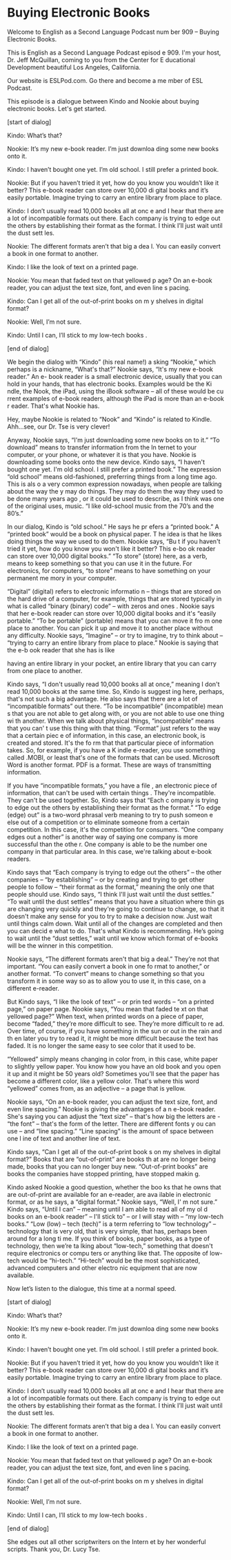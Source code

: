 # Buying Electronic Books

Welcome to English as a Second Language Podcast num ber 909 – Buying Electronic Books.

This is English as a Second Language Podcast episod e 909. I'm your host, Dr. Jeff McQuillan, coming to you from the Center for E ducational Development beautiful Los Angeles, California.

Our website is ESLPod.com. Go there and become a me mber of ESL Podcast.

This episode is a dialogue between Kindo and Nookie  about buying electronic books. Let's get started.

[start of dialog]

Kindo: What’s that?

Nookie: It’s my new e-book reader. I’m just downloa ding some new books onto it.

Kindo: I haven’t bought one yet. I’m old school. I still prefer a printed book.

Nookie: But if you haven’t tried it yet, how do you  know you wouldn’t like it better? This e-book reader can store over 10,000 di gital books and it’s easily portable. Imagine trying to carry an entire library  from place to place.

Kindo: I don’t usually read 10,000 books all at onc e and I hear that there are a lot of incompatible formats out there. Each company is trying to edge out the others by establishing their format as the  format. I think I’ll just wait until the dust sett les.

Nookie: The different formats aren’t that big a dea l. You can easily convert a book in one format to another.

Kindo: I like the look of text on a printed page.

Nookie: You mean that faded text on that yellowed p age? On an e-book reader, you can adjust the text size, font, and even line s pacing.

Kindo: Can I get all of the out-of-print books on m y shelves in digital format?

Nookie: Well, I’m not sure.

Kindo: Until I can, I’ll stick to my low-tech books .

[end of dialog]

We begin the dialog with “Kindo” (his real name!) a sking “Nookie,” which perhaps is a nickname, “What's that?” Nookie says, “It's my  new e-book reader.” An e- book reader is a small electronic device, usually that you can hold in your hands, that has electronic books. Examples would be the Ki ndle, the Nook, the iPad, using the iBook software – all of these would be cu rrent examples of e-book readers, although the iPad is more than an e-book r eader. That's what Nookie has.

Hey, maybe Nookie is related to “Nook” and “Kindo” is related to Kindle. Ahh…see, our Dr. Tse is very clever!

Anyway, Nookie says, “I'm just downloading some new  books on to it.” “To download” means to transfer information from the In ternet to your computer, or your phone, or whatever it is that you have. Nookie  is downloading some books onto the new device. Kindo says, “I haven't bought one yet. I'm old school. I still prefer a printed book.” The expression “old school”  means old-fashioned, preferring things from a long time ago. This is als o a very common expression nowadays, when people are talking about the way the y may do things. They may do them the way they used to be done many years ago , or it could be used to describe, as I think was one of the original uses, music. “I like old-school music from the 70’s and the 80’s.”

In our dialog, Kindo is “old school.” He says he pr efers a “printed book.” A “printed book” would be a book on physical paper. T he idea is that he likes doing things the way we used to do them. Nookie says, “Bu t if you haven't tried it yet, how do you know you won't like it better? This e-bo ok reader can store over 10,000 digital books.” “To store” (store) here, as a verb, means to keep something so that you can use it in the future. For  electronics, for computers, “to store” means to have something on your permanent me mory in your computer.

“Digital” (digital) refers to electronic informatio n – things that are stored on the hard drive of a computer, for example, things that are stored typically in what is called “binary (binary) code” – with zeros and ones . Nookie says that her e-book reader can store over 10,000 digital books and it's  “easily portable.” “To be portable” (portable) means that you can move it fro m one place to another. You can pick it up and move it to another place without  any difficulty. Nookie says, “Imagine” – or try to imagine, try to think about –  “trying to carry an entire library from place to place.” Nookie is saying that the e-b ook reader that she has is like

having an entire library in your pocket, an entire library that you can carry from one place to another.

Kindo says, “I don't usually read 10,000 books all at once,” meaning I don't read 10,000 books at the same time. So, Kindo is suggest ing here, perhaps, that's not such a big advantage. He also says that there are a  lot of “incompatible formats” out there. “To be incompatible” (incompatible) mean s that you are not able to get along with, or you are not able to use one thing wi th another. When we talk about physical things, “incompatible” means that you can' t use this thing with that thing. “Format” just refers to the way that a certain piec e of information, in this case, an electronic book, is created and stored. It's the fo rm that that particular piece of information takes. So, for example, if you have a K indle e-reader, you use something called .MOBI, or least that's one of the formats that can be used. Microsoft Word is another format. PDF is a format. These are ways of transmitting information.

If you have “incompatible formats,” you have a file , an electronic piece of information, that can't be used with certain things . They're incompatible. They can't be used together. So, Kindo says that “Each c ompany is trying to edge out the others by establishing their format as the  format.” “To edge (edge) out” is a two-word phrasal verb meaning to try to push someon e else out of a competition or to eliminate someone from a certain competition.  In this case, it's the competition for consumers. “One company edges out a nother” is another way of saying one company is more successful than the othe r. One company is able to be the number one company in that particular area. In this case, we're talking about e-book readers.

Kindo says that “Each company is trying to edge out  the others” – the other companies – “by establishing” – or by creating and trying to get other people to follow – “their format as the  format,” meaning the only one that people should use. Kindo says, “I think I'll just wait until the dust settles.” “To wait until the dust settles” means that you have a situation where thin gs are changing very quickly and they're going to continue to change, so that it  doesn't make any sense for you to try to make a decision now. Just wait until things calm down. Wait until all of the changes are completed and then you can decid e what to do. That's what Kindo is recommending. He’s going to wait until the  “dust settles,” wait until we know which format of e-books will be the winner in this competition.

Nookie says, “The different formats aren't that big  a deal.” They’re not that important. “You can easily convert a book in one fo rmat to another,” or another format. “To convert” means to change something so that you transform it in some way so as to allow you to use it, in this case, on a different e-reader.

 But Kindo says, “I like the look of text” – or prin ted words – “on a printed page,” on paper page. Nookie says, “You mean that faded te xt on that yellowed page?” When text, when printed words on a piece of paper, become “faded,” they’re more difficult to see. They’re more difficult to re ad. Over time, of course, if you have something in the sun or out in the rain and th en later you try to read it, it might be more difficult because the text has faded.  It is no longer the same easy to see color that it used to be.

“Yellowed” simply means changing in color from, in this case, white paper to slightly yellow paper. You know how you have an old  book and you open it up and it might be 50 years old? Sometimes you'll see that the paper has become a different color, like a yellow color. That's where this word “yellowed” comes from, as an adjective – a page that is yellow.

Nookie says, “On an e-book reader, you can adjust the text size, font, and even line spacing.” Nookie is giving the advantages of a n e-book reader. She's saying you can adjust the “text size” – that's how big the  letters are - “the font” – that's the form of the letter. There are different fonts y ou can use – and “line spacing.” “Line spacing” is the amount of space between one l ine of text and another line of text.

Kindo says, “Can I get all of the out-of-print book s on my shelves in digital format?” Books that are “out-of-print” are books th at are no longer being made, books that you can no longer buy new. “Out-of-print  books” are books the companies have stopped printing, have stopped makin g.

Kindo asked Nookie a good question, whether the boo ks that he owns that are out-of-print are available for an e-reader, are ava ilable in electronic format, or as he says, a “digital format.” Nookie says, “Well, I' m not sure.” Kindo says, “Until I can” – meaning until I am able to read all of my ol d books on an e-book reader” – I'll stick to” – or I will stay with – “my low-tech  books.” “Low (low) – tech (tech)” is a term referring to “low technology” – technology that is very old, that is very simple, that has, perhaps been around for a long ti me. If you think of books, paper books, as a type of technology, then we’re ta lking about “low-tech,” something that doesn't require electronics or compu ters or anything like that. The opposite of low-tech would be “hi-tech.” “Hi-tech” would be the most sophisticated, advanced computers and other electro nic equipment that are now available.

Now let’s listen to the dialogue, this time at a normal speed.

[start of dialog]

Kindo: What’s that?

Nookie: It’s my new e-book reader. I’m just downloa ding some new books onto it.

Kindo: I haven’t bought one yet. I’m old school. I still prefer a printed book.

Nookie: But if you haven’t tried it yet, how do you  know you wouldn’t like it better? This e-book reader can store over 10,000 di gital books and it’s easily portable. Imagine trying to carry an entire library  from place to place.

Kindo: I don’t usually read 10,000 books all at onc e and I hear that there are a lot of incompatible formats out there. Each company is trying to edge out the others by establishing their format as the  format. I think I’ll just wait until the dust sett les.

Nookie: The different formats aren’t that big a dea l. You can easily convert a book in one format to another.

Kindo: I like the look of text on a printed page.

Nookie: You mean that faded text on that yellowed p age? On an e-book reader, you can adjust the text size, font, and even line s pacing.

Kindo: Can I get all of the out-of-print books on m y shelves in digital format?

Nookie: Well, I’m not sure.

Kindo: Until I can, I’ll stick to my low-tech books .

[end of dialog]

She edges out all other scriptwriters on the Intern et by her wonderful scripts. Thank you, Dr. Lucy Tse.

